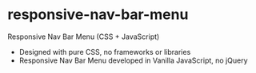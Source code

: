 # responsive-nav-bar-menu
Responsive Nav Bar Menu (CSS + JavaScript)

- Designed with pure CSS, no frameworks or libraries
- Responsive Nav Bar Menu developed in Vanilla JavaScript, no jQuery
